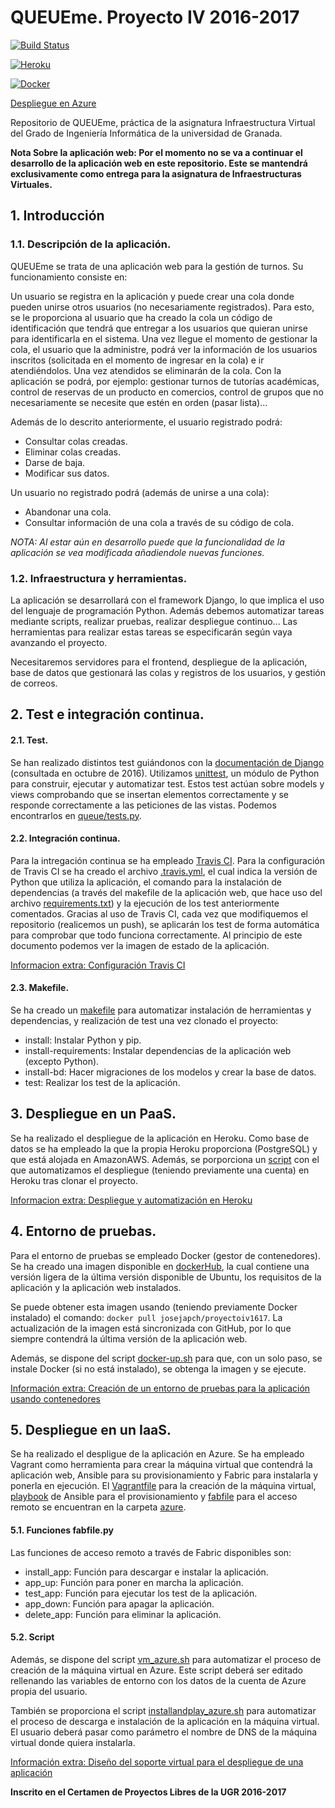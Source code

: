 ﻿# QUEUEme. Proyecto IV 2016-2017

[![Build Status](https://travis-ci.org/josejapch/proyectoIV1617.svg?branch=master)](https://travis-ci.org/josejapch/proyectoIV1617)

[![Heroku](http://i66.tinypic.com/2d2ja74.jpg)](https://queueme.herokuapp.com/)

[![Docker](http://i63.tinypic.com/2dqt74p.jpg)](https://hub.docker.com/r/josejapch/proyectoiv1617/)

[Despliegue en Azure](http://winter-glitter-24.westeurope.cloudapp.azure.com/)

Repositorio de QUEUEme, práctica de la asignatura Infraestructura Virtual del Grado de Ingeniería Informática de la universidad de Granada.

**Nota Sobre la aplicación web: Por el momento no se va a continuar el desarrollo de la aplicación web en este repositorio. Este se mantendrá exclusivamente como entrega para la asignatura de Infraestructuras Virtuales.**

## **1. Introducción**

### 1.1. Descripción de la aplicación.
QUEUEme se trata de una aplicación web para la gestión de turnos. Su funcionamiento consiste en:


Un usuario se registra en la aplicación y puede crear una cola donde pueden unirse otros usuarios (no necesariamente registrados). Para esto, se le proporciona al usuario que ha creado la cola un código de identificación que tendrá que entregar a los usuarios que quieran unirse para identificarla en el sistema. Una vez llegue el momento de gestionar la cola, el usuario que la administre, podrá ver la información de los usuarios inscritos (solicitada en el momento de ingresar en la cola) e ir atendiéndolos. Una vez atendidos se eliminarán de la cola. Con la aplicación se podrá, por ejemplo: gestionar turnos de tutorías académicas, control de reservas de un producto en comercios, control de grupos que no necesariamente se necesite que estén en orden (pasar lista)...

Además de lo descrito anteriormente, el usuario registrado podrá:
- Consultar colas creadas.
- Eliminar colas creadas.
- Darse de baja.
- Modificar sus datos.

Un usuario no registrado podrá (además de unirse a una cola):
- Abandonar una cola.
- Consultar información de una cola a través de su código de cola.

*NOTA: Al estar aún en desarrollo puede que la funcionalidad de la aplicación se vea modificada añadiendole nuevas funciones.*

### 1.2. Infraestructura y herramientas.

La aplicación se desarrollará con el framework Django, lo que  implica el uso del lenguaje de programación Python. Además debemos automatizar tareas mediante scripts, realizar pruebas, realizar despliegue continuo... Las herramientas para realizar estas tareas se especificarán según vaya avanzando el proyecto.

Necesitaremos servidores para el frontend, despliegue de la aplicación, base de datos que gestionará las colas y registros de los usuarios, y gestión de correos.


## **2. Test e integración continua.**
#### 2.1. Test.
Se han realizado distintos test guiándonos con la [documentación de Django](https://docs.djangoproject.com/en/1.10/topics/testing/) (consultada en octubre de 2016). Utilizamos [unittest](https://docs.python.org/2/library/unittest.html), un módulo de Python para construir, ejecutar y automatizar test. Estos test actúan sobre models y views comprobando que se insertan elementos correctamente y se responde correctamente a las peticiones de las vistas. Podemos encontrarlos en [queue/tests.py](https://github.com/josejapch/proyectoIV1617/blob/master/queue/tests.py).

#### 2.2. Integración continua.
Para la intregación continua se ha empleado [Travis CI](https://travis-ci.org/). Para la configuración de Travis CI se ha creado el archivo [.travis.yml](https://github.com/josejapch/proyectoIV1617/blob/master/.travis.yml), el cual indica la versión de Python que utiliza la aplicación, el comando para la instalación de dependencias (a través del makefile de la aplicación web, que hace uso del archivo [requirements.txt](https://github.com/josejapch/proyectoIV1617/blob/master/requirements.txt)) y la ejecución de los test anteriormente comentados. Gracias al uso de Travis CI, cada vez que modifiquemos el repositorio (realicemos un push), se aplicarán los test de forma automática para comprobar que todo funciona correctamente. Al principio de este documento podemos ver la imagen de estado de la aplicación.

[Informacion extra: Configuración Travis CI](https://github.com/josejapch/documentacion-Proyecto-IV/blob/master/hito2.md)

#### 2.3. Makefile.
Se ha creado un [makefile](https://github.com/josejapch/proyectoIV1617/blob/master/Makefile) para automatizar instalación de herramientas y dependencias, y realización de test una vez clonado el proyecto:
- install: Instalar Python y pip.
- install-requirements: Instalar dependencias de la aplicación web (excepto Python).
- install-bd: Hacer migraciones de los modelos y crear la base de datos.
- test: Realizar los test de la aplicación.

## **3. Despliegue en un PaaS.**
Se ha realizado el despliegue de la aplicación en Heroku. Como base de datos se ha empleado la que la propia Heroku proporciona (PostgreSQL) y que está alojada en AmazonAWS. Además, se porporciona un [script](https://github.com/josejapch/proyectoIV1617/blob/master/deploy_heroku.sh) con el que automatizamos el despliegue (teniendo previamente una cuenta) en Heroku tras clonar el proyecto.

[Informacion extra: Despliegue y automatización en Heroku](https://github.com/josejapch/documentacion-Proyecto-IV/blob/master/hito3.md)

## **4. Entorno de pruebas.**
Para el entorno de pruebas se empleado Docker (gestor de contenedores). Se ha creado una imagen disponible en [dockerHub](https://hub.docker.com/r/josejapch/proyectoiv1617/), la cual contiene una versión ligera de la última versión disponible de Ubuntu, los requisitos de la aplicación y la aplicación web instalados.

Se puede obtener esta imagen usando (teniendo previamente Docker instalado) el comando: ```docker pull josejapch/proyectoiv1617```. La actualización de la imagen está sincronizada con GitHub, por lo que siempre contendrá la última versión de la aplicación web.

Además, se dispone del script [docker-up.sh](https://github.com/josejapch/proyectoIV1617/blob/master/docker-up.sh) para que, con un solo paso, se instale Docker (si no está instalado), se obtenga la imagen y se ejecute.

[Información extra: Creación de un entorno de pruebas para la aplicación usando contenedores](https://github.com/josejapch/documentacion-Proyecto-IV/blob/master/hito4.md)

## **5. Despliegue en un IaaS.**
Se ha realizado el despligue de la aplicación en Azure. Se ha empleado Vagrant como herramienta para crear la máquina virtual que contendrá la aplicación web, Ansible para su provisionamiento y Fabric para instalarla y ponerla en ejecución. El [Vagrantfile](https://github.com/josejapch/proyectoIV1617/blob/master/azure/Vagrantfile) para la creación de la máquina virtual, [playbook](https://github.com/josejapch/proyectoIV1617/blob/master/azure/queueplaybook.yml) de Ansible para el provisionamiento y [fabfile](https://github.com/josejapch/proyectoIV1617/blob/master/azure/fabfile.py) para el acceso remoto se encuentran en la carpeta [azure](https://github.com/josejapch/proyectoIV1617/tree/master/azure).

#### 5.1. Funciones fabfile.py
Las funciones de acceso remoto a través de Fabric disponibles son:
- install_app: Función para descargar e instalar la aplicación.
- app_up: Función para poner en marcha la aplicación.
- test_app: Función para ejecutar los test de la aplicación.
- app_down: Función para apagar la aplicación.
- delete_app: Función para eliminar la aplicación.

#### 5.2. Script
Además, se dispone del script [vm_azure.sh](https://github.com/josejapch/proyectoIV1617/blob/master/vm_azure.sh) para automatizar el proceso de creación de la máquina virtual en Azure. Este script deberá ser editado rellenando las variables de entorno con los datos de la cuenta de Azure propia del usuario.

También se proporciona el script [installandplay_azure.sh](https://github.com/josejapch/proyectoIV1617/blob/master/installandplay_azure.sh) para automatizar el proceso de descarga e instalación de la aplicación en la máquina virtual. El usuario deberá pasar como parámetro el nombre de DNS de la máquina virtual donde quiera instalarla.

[Información extra: Diseño del soporte virtual para el despliegue de una aplicación](https://github.com/josejapch/documentacion-Proyecto-IV/blob/master/hito5.md)

**Inscrito en el Certamen de Proyectos Libres de la UGR 2016-2017**